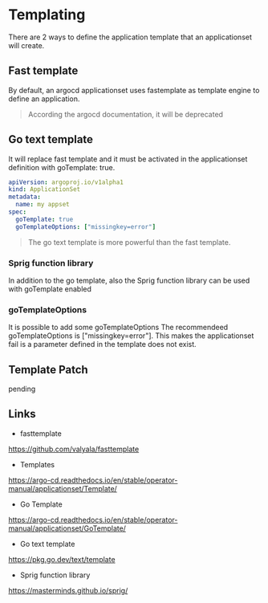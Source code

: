 # Templating

There are 2 ways to define the application template that an applicationset will create.

## Fast template

By default, an argocd applicationset uses fastemplate as template engine to define an application.

> According the argocd documentation, it will be deprecated

## Go text template

It will replace fast template and it must be activated in the applicationset definition with goTemplate: true.

```yaml
apiVersion: argoproj.io/v1alpha1
kind: ApplicationSet
metadata:
  name: my appset
spec:
  goTemplate: true
  goTemplateOptions: ["missingkey=error"]
```

> The go text template is more powerful than the fast template.

### Sprig function library

In addition to the go template, also the Sprig function library can be used with goTemplate enabled

### goTemplateOptions

It is possible to add some goTemplateOptions
The recommendeed goTemplateOptions is ["missingkey=error"]. This makes the applicationset fail is a parameter defined in the template does not exist.

## Template Patch

pending

## Links

- fasttemplate

<https://github.com/valyala/fasttemplate>

- Templates

<https://argo-cd.readthedocs.io/en/stable/operator-manual/applicationset/Template/>

- Go Template

<https://argo-cd.readthedocs.io/en/stable/operator-manual/applicationset/GoTemplate/>

- Go text template

<https://pkg.go.dev/text/template>

- Sprig function library

<https://masterminds.github.io/sprig/>
